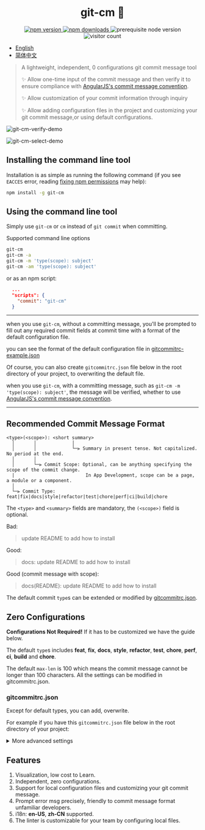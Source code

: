 <h1 align="center">git-cm 👋</h1>

<p  align="center">
  <a href="https://www.npmjs.com/package/git-cm">
    <img src="https://img.shields.io/npm/v/git-cm.svg" alt="npm version" />
  </a>
  <a href="https://www.npmjs.com/package/git-cm">
    <img src="https://img.shields.io/npm/dm/git-cm.svg" alt="npm downloads" />
  </a>
  <img src="https://img.shields.io/badge/node-%3E%3D%2016.0.0-blue.svg" alt="prerequisite node version" />
  <img src="https://visitor-badge.glitch.me/badge?page_id=legend80s/commit-msg-linter&left_color=blue&right_color=green" alt="visitor count" />
</p>

- [English](https://github.com/chenyajin/git-cm/blob/main/README.md)
- [简体中文](https://github.com/chenyajin/git-cm/blob/main/README-zh.md)

> A lightweight, independent, 0 configurations git commit message tool
>
> ✨ Allow one-time input of the commit message and then verify it to ensure compliance with [AngularJS's commit message convention](https://github.com/angular/angular.js/blob/master/DEVELOPERS.md#-git-commit-guidelines).
>
> ✨ Allow customization of your commit information through inquiry
>
> ✨ Allow adding configuration files in the project and customizing your git commit message,or using default configurations.

![git-cm-verify-demo](https://raw.githubusercontent.com/chenyajin/git-cm/dev/assets/messsage_verify_en.png)

![git-cm-select-demo](https://raw.githubusercontent.com/chenyajin/git-cm/dev/assets/select_success_en.png)

## Installing the command line tool

Installation is as simple as running the following command (if you see `EACCES` error, reading [fixing npm permissions](https://docs.npmjs.com/getting-started/fixing-npm-permissions) may help):

```sh
npm install -g git-cm
```

## Using the command line tool

Simply use `git-cm` or `cm` instead of `git commit` when committing.

Supported command line options

```sh
git-cm
git-cm -a
git-cm -m 'type(scope): subject'
git-cm -am 'type(scope): subject'
```

or as an npm script:

```json
  ...
  "scripts": {
    "commit": "git-cm"
  }
```

---

when you use `git-cm`, without a committing message, you'll be prompted to fill out any required commit fields at commit time with a format of the default configuration file.

you can see the format of the default configuration file in [gitcommitrc-example.json](https://github.com/chenyajin/git-cm/blob/main/gitcommitrc-example.json)

Of course, you can also create `gitcommitrc.json` file below in the root directory of your project, to overwriting the default file.

when you use `git-cm`, with a committing message, such as `git-cm -m 'type(scope): subject'`, the message will be verified, whether to use [AngularJS's commit message convention](https://github.com/angular/angular.js/blob/master/DEVELOPERS.md#-git-commit-guidelines).

---

## Recommended Commit Message Format

```
<type>(<scope>): <short summary>
  │       │             │
  │       │             └─⫸ Summary in present tense. Not capitalized. No period at the end.
  │       │
  │       └─⫸ Commit Scope: Optional, can be anything specifying the scope of the commit change.
  |                          In App Development, scope can be a page, a module or a component.
  │
  └─⫸ Commit Type: feat|fix|docs|style|refactor|test|chore|perf|ci|build|chore
```

The `<type>` and `<summary>` fields are mandatory, the `(<scope>)` field is optional.

Bad:

> update README to add how to install

Good:

> docs: update README to add how to install

Good (commit message with scope):

> docs(README): update README to add how to install

The default commit `type`s can be extended or modified by [gitcommitrc.json](https://github.com/chenyajin/git-cm/blob/main/README.md#gitcommitrc.json).

## Zero Configurations

**Configurations Not Required!** If it has to be customized we have the guide below.

The default `type`s includes **feat**, **fix**, **docs**, **style**, **refactor**, **test**, **chore**, **perf**, **ci**, **build** and **chore**.

The default `max-len` is 100 which means the commit message cannot be longer than 100 characters. All the settings can be modified in gitcommitrc.json.

### gitcommitrc.json

Except for default types, you can add, overwrite.

For example if you have this `gitcommitrc.json` file below in the root directory of your project:

<details>
 <summary>More advanced settings</summary>
```json
{
  "types": [
    {
      "value": "feat",
      "name": "A new feature "
    },
    {
      "value": "fix",
      "name": "A bug fix "
    },
    {
      "value": "docs",
      "name": "Documentation only changes "
    },
    {
      "value": "style",
      "name": "Changes that do not affect the meaning of the code (white-space, formatting, missing semi-colons, etc) "
    },
    {
      "value": "refactor",
      "name": "A code change that neither fixes a bug nor adds a feature "
    },
    {
      "value": "perf",
      "name": "A code change that improves performance"
    },
    {
      "value": "test",
      "name": "Adding missing tests or correcting existing tests"
    },
    {
      "value": "ci",
      "name": "Changes to your CI configuration files and scripts"
    },
    {
      "value": "build",
      "name": "Changes that affect the build system or external dependencies"
    },
    {
      "value": "chore",
      "name": "Changes to the build process or auxiliary tools and libraries such as documentation generation."
    }
  ],
  "messages": {
    "type": "(type) Select the type of change that you're committing: (Use arrow keys)",
    "scope": "(scope) Write a brief description of the scope of impact:",
    "subject": "(subject) Write a short, imperative tense description of the change:",
    "body": "(body) Provide a longer description of change, Wrap with :\n",
    "footer": "(footer) List any breaking changes:"
  },
  "maxLen": 100,
  "minLen": 0,
  "subjectLimit": 50,
  "skipQuestions": ["body", "footer"],
  "scopeRequired": false,
  "lang": "en-US"
}
```
</details>

## Features

1. Visualization, low cost to Learn.
2. Independent, zero configurations.
3. Support for local configuration files and customizing your git commit message.
4. Prompt error msg precisely, friendly to commit message format unfamiliar developers.
5. i18n: **en-US**, **zh-CN** supported.
6. The linter is customizable for your team by configuring local files.

